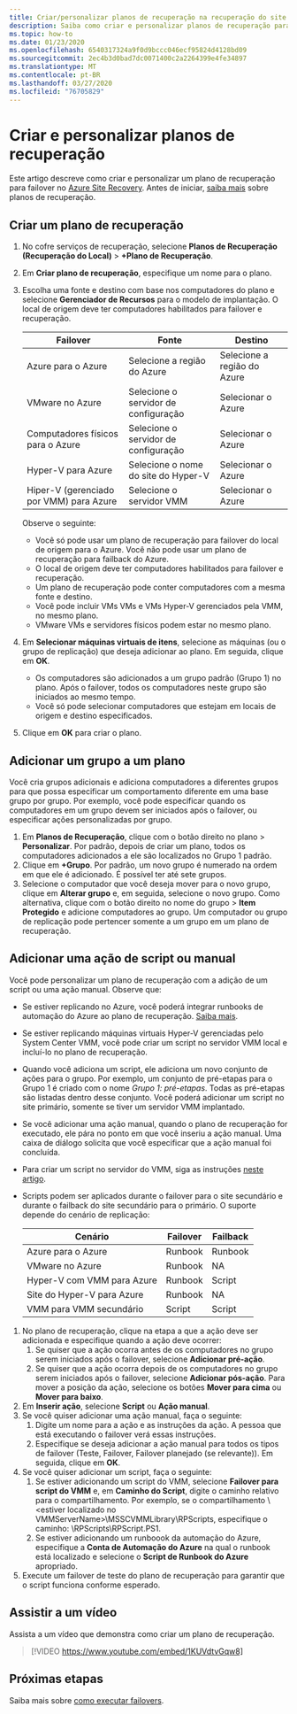 ```yaml
---
title: Criar/personalizar planos de recuperação na recuperação do site do Azure
description: Saiba como criar e personalizar planos de recuperação para recuperação de desastres usando o Azure Site Recovery.
ms.topic: how-to
ms.date: 01/23/2020
ms.openlocfilehash: 6540317324a9f0d9bccc046ecf95824d4128bd09
ms.sourcegitcommit: 2ec4b3d0bad7dc0071400c2a2264399e4fe34897
ms.translationtype: MT
ms.contentlocale: pt-BR
ms.lasthandoff: 03/27/2020
ms.locfileid: "76705829"
---
```

# <a name="create-and-customize-recovery-plans"></a>Criar e personalizar planos de recuperação

Este artigo descreve como criar e personalizar um plano de recuperação para failover no [Azure Site Recovery](site-recovery-overview.md). Antes de iniciar, [saiba mais](recovery-plan-overview.md) sobre planos de recuperação.

## <a name="create-a-recovery-plan"></a>Criar um plano de recuperação

1. No cofre serviços de recuperação, selecione **Planos de Recuperação (Recuperação do Local)** > **+Plano de Recuperação**.
2. Em **Criar plano de recuperação**, especifique um nome para o plano.
3. Escolha uma fonte e destino com base nos computadores do plano e selecione **Gerenciador de Recursos** para o modelo de implantação. O local de origem deve ter computadores habilitados para failover e recuperação. 

    **Failover** | **Fonte** | **Destino** 
   --- | --- | ---
   Azure para o Azure | Selecione a região do Azure | Selecione a região do Azure
   VMware no Azure | Selecione o servidor de configuração | Selecionar o Azure
   Computadores físicos para o Azure | Selecione o servidor de configuração | Selecionar o Azure   
   Hyper-V para Azure | Selecione o nome do site do Hyper-V | Selecionar o Azure
   Hiper-V (gerenciado por VMM) para Azure  | Selecione o servidor VMM | Selecionar o Azure
  
    Observe o seguinte:
    -  Você só pode usar um plano de recuperação para failover do local de origem para o Azure. Você não pode usar um plano de recuperação para failback do Azure.
    - O local de origem deve ter computadores habilitados para failover e recuperação. 
    - Um plano de recuperação pode conter computadores com a mesma fonte e destino. 
    - Você pode incluir VMs VMs e VMs Hyper-V gerenciados pela VMM, no mesmo plano.
    - VMware VMs e servidores físicos podem estar no mesmo plano.

4. Em **Selecionar máquinas virtuais de itens**, selecione as máquinas (ou o grupo de replicação) que deseja adicionar ao plano. Em seguida, clique em **OK**.
    - Os computadores são adicionados a um grupo padrão (Grupo 1) no plano. Após o failover, todos os computadores neste grupo são iniciados ao mesmo tempo.
    - Você só pode selecionar computadores que estejam em locais de origem e destino especificados. 
5. Clique em **OK** para criar o plano.

## <a name="add-a-group-to-a-plan"></a>Adicionar um grupo a um plano

Você cria grupos adicionais e adiciona computadores a diferentes grupos para que possa especificar um comportamento diferente em uma base grupo por grupo. Por exemplo, você pode especificar quando os computadores em um grupo devem ser iniciados após o failover, ou especificar ações personalizadas por grupo.

1. Em **Planos de Recuperação**, clique com o botão direito no plano > **Personalizar**. Por padrão, depois de criar um plano, todos os computadores adicionados a ele são localizados no Grupo 1 padrão.
2. Clique em **+Grupo**. Por padrão, um novo grupo é numerado na ordem em que ele é adicionado. É possível ter até sete grupos.
3. Selecione o computador que você deseja mover para o novo grupo, clique em **Alterar grupo** e, em seguida, selecione o novo grupo. Como alternativa, clique com o botão direito no nome do grupo > **Item Protegido** e adicione computadores ao grupo. Um computador ou grupo de replicação pode pertencer somente a um grupo em um plano de recuperação.


## <a name="add-a-script-or-manual-action"></a>Adicionar uma ação de script ou manual

Você pode personalizar um plano de recuperação com a adição de um script ou uma ação manual. Observe que:

- Se estiver replicando no Azure, você poderá integrar runbooks de automação do Azure ao plano de recuperação. [Saiba mais](site-recovery-runbook-automation.md).
- Se estiver replicando máquinas virtuais Hyper-V gerenciadas pelo System Center VMM, você pode criar um script no servidor VMM local e incluí-lo no plano de recuperação.
- Quando você adiciona um script, ele adiciona um novo conjunto de ações para o grupo. Por exemplo, um conjunto de pré-etapas para o Grupo 1 é criado com o nome *Grupo 1: pré-etapas*. Todas as pré-etapas são listadas dentro desse conjunto. Você poderá adicionar um script no site primário, somente se tiver um servidor VMM implantado.
- Se você adicionar uma ação manual, quando o plano de recuperação for executado, ele pára no ponto em que você inseriu a ação manual. Uma caixa de diálogo solicita que você especificar que a ação manual foi concluída.
- Para criar um script no servidor do VMM, siga as instruções [neste artigo](hyper-v-vmm-recovery-script.md).
- Scripts podem ser aplicados durante o failover para o site secundário e durante o failback do site secundário para o primário. O suporte depende do cenário de replicação:
    
    **Cenário** | **Failover** | **Failback**
    --- | --- | --- 
    Azure para o Azure  | Runbook | Runbook
    VMware no Azure | Runbook | NA 
    Hyper-V com VMM para Azure | Runbook | Script
    Site do Hyper-V para Azure | Runbook | NA
    VMM para VMM secundário | Script | Script

1. No plano de recuperação, clique na etapa a que a ação deve ser adicionada e especifique quando a ação deve ocorrer:
    1. Se quiser que a ação ocorra antes de os computadores no grupo serem iniciados após o failover, selecione **Adicionar pré-ação**.
    1. Se quiser que a ação ocorra depois de os computadores no grupo serem iniciados após o failover, selecione **Adicionar pós-ação**. Para mover a posição da ação, selecione os botões **Mover para cima** ou **Mover para baixo**.
2. Em **Inserir ação**, selecione **Script** ou **Ação manual**.
3. Se você quiser adicionar uma ação manual, faça o seguinte:
    1. Digite um nome para a ação e as instruções da ação. A pessoa que está executando o failover verá essas instruções.
    1. Especifique se deseja adicionar a ação manual para todos os tipos de failover (Teste, Failover, Failover planejado (se relevante)). Em seguida, clique em **OK**.
4. Se você quiser adicionar um script, faça o seguinte:
    1. Se estiver adicionando um script do VMM, selecione **Failover para script do VMM** e, em **Caminho do Script**, digite o caminho relativo para o compartilhamento. Por exemplo, se o compartilhamento \\ \<estiver localizado no VMMServerName>\MSSCVMMLibrary\RPScripts, especifique o caminho: \RPScripts\RPScript.PS1.
    1. Se estiver adicionando um runboook da automação do Azure, especifique a **Conta de Automação do Azure** na qual o runbook está localizado e selecione o **Script de Runbook do Azure** apropriado.
5. Execute um failover de teste do plano de recuperação para garantir que o script funciona conforme esperado.

## <a name="watch-a-video"></a>Assistir a um vídeo

Assista a um vídeo que demonstra como criar um plano de recuperação.


> [!VIDEO https://www.youtube.com/embed/1KUVdtvGqw8]

## <a name="next-steps"></a>Próximas etapas

Saiba mais sobre [como executar failovers](site-recovery-failover.md).  

    
